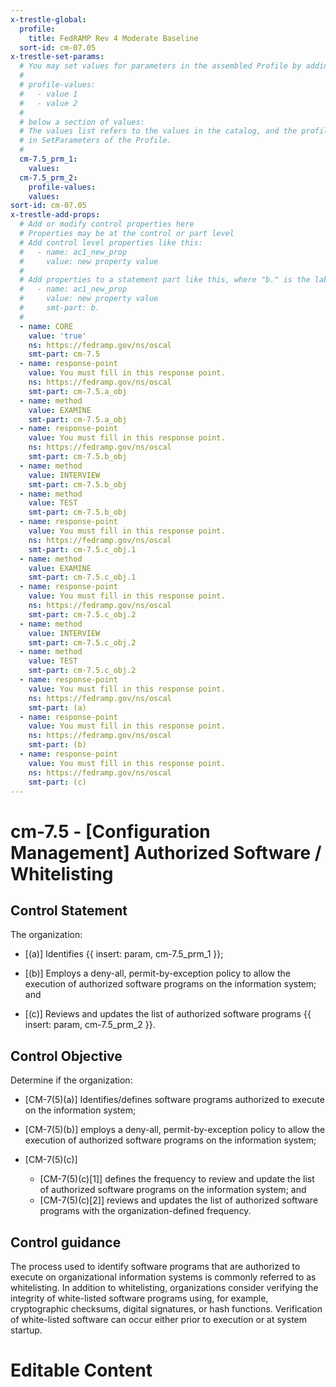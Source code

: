 ```yaml
---
x-trestle-global:
  profile:
    title: FedRAMP Rev 4 Moderate Baseline
  sort-id: cm-07.05
x-trestle-set-params:
  # You may set values for parameters in the assembled Profile by adding
  #
  # profile-values:
  #   - value 1
  #   - value 2
  #
  # below a section of values:
  # The values list refers to the values in the catalog, and the profile-values represent values
  # in SetParameters of the Profile.
  #
  cm-7.5_prm_1:
    values:
  cm-7.5_prm_2:
    profile-values:
    values:
sort-id: cm-07.05
x-trestle-add-props:
  # Add or modify control properties here
  # Properties may be at the control or part level
  # Add control level properties like this:
  #   - name: ac1_new_prop
  #     value: new property value
  #
  # Add properties to a statement part like this, where "b." is the label of the target statement part
  #   - name: ac1_new_prop
  #     value: new property value
  #     smt-part: b.
  #
  - name: CORE
    value: 'true'
    ns: https://fedramp.gov/ns/oscal
    smt-part: cm-7.5
  - name: response-point
    value: You must fill in this response point.
    ns: https://fedramp.gov/ns/oscal
    smt-part: cm-7.5.a_obj
  - name: method
    value: EXAMINE
    smt-part: cm-7.5.a_obj
  - name: response-point
    value: You must fill in this response point.
    ns: https://fedramp.gov/ns/oscal
    smt-part: cm-7.5.b_obj
  - name: method
    value: INTERVIEW
    smt-part: cm-7.5.b_obj
  - name: method
    value: TEST
    smt-part: cm-7.5.b_obj
  - name: response-point
    value: You must fill in this response point.
    ns: https://fedramp.gov/ns/oscal
    smt-part: cm-7.5.c_obj.1
  - name: method
    value: EXAMINE
    smt-part: cm-7.5.c_obj.1
  - name: response-point
    value: You must fill in this response point.
    ns: https://fedramp.gov/ns/oscal
    smt-part: cm-7.5.c_obj.2
  - name: method
    value: INTERVIEW
    smt-part: cm-7.5.c_obj.2
  - name: method
    value: TEST
    smt-part: cm-7.5.c_obj.2
  - name: response-point
    value: You must fill in this response point.
    ns: https://fedramp.gov/ns/oscal
    smt-part: (a)
  - name: response-point
    value: You must fill in this response point.
    ns: https://fedramp.gov/ns/oscal
    smt-part: (b)
  - name: response-point
    value: You must fill in this response point.
    ns: https://fedramp.gov/ns/oscal
    smt-part: (c)
---
```


# cm-7.5 - \[Configuration Management\] Authorized Software / Whitelisting

## Control Statement

The organization:

- \[(a)\] Identifies {{ insert: param, cm-7.5_prm_1 }};

- \[(b)\] Employs a deny-all, permit-by-exception policy to allow the execution of authorized software programs on the information system; and

- \[(c)\] Reviews and updates the list of authorized software programs {{ insert: param, cm-7.5_prm_2 }}.

## Control Objective

Determine if the organization:

- \[CM-7(5)(a)\] Identifies/defines software programs authorized to execute on the information system;

- \[CM-7(5)(b)\] employs a deny-all, permit-by-exception policy to allow the execution of authorized software programs on the information system;

- \[CM-7(5)(c)\]

  - \[CM-7(5)(c)[1]\] defines the frequency to review and update the list of authorized software programs on the information system; and
  - \[CM-7(5)(c)[2]\] reviews and updates the list of authorized software programs with the organization-defined frequency.

## Control guidance

The process used to identify software programs that are authorized to execute on organizational information systems is commonly referred to as whitelisting. In addition to whitelisting, organizations consider verifying the integrity of white-listed software programs using, for example, cryptographic checksums, digital signatures, or hash functions. Verification of white-listed software can occur either prior to execution or at system startup.

# Editable Content

<!-- Make additions and edits below -->
<!-- The above represents the contents of the control as received by the profile, prior to additions. -->
<!-- If the profile makes additions to the control, they will appear below. -->
<!-- The above markdown may not be edited but you may edit the content below, and/or introduce new additions to be made by the profile. -->
<!-- If there is a yaml header at the top, parameter values may be edited. Use --set-parameters to incorporate the changes during assembly. -->
<!-- The content here will then replace what is in the profile for this control, after running profile-assemble. -->
<!-- The added parts in the profile for this control are below.  You may edit them and/or add new ones. -->
<!-- Each addition must have a heading either of the form ## Control my_addition_name -->
<!-- or ## Part a. (where the a. refers to one of the control statement labels.) -->
<!-- "## Control" parts are new parts added after the statement part. -->
<!-- "## Part" parts are new parts added into the top-level statement part with that label. -->
<!-- Subparts may be added with nested hash levels of the form ### My Subpart Name -->
<!-- underneath the parent ## Control or ## Part being added -->
<!-- See https://ibm.github.io/compliance-trestle/tutorials/ssp_profile_catalog_authoring/ssp_profile_catalog_authoring for guidance. -->
